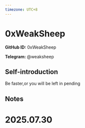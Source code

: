 ```yaml
---
timezone: UTC+8
---
```


# 0xWeakSheep

**GitHub ID:** 0xWeakSheep

**Telegram:** @weaksheep

## Self-introduction

Be faster,or you will be left in pending

## Notes

<!-- Content_START -->

# 2025.07.30


<!-- Content_END -->
